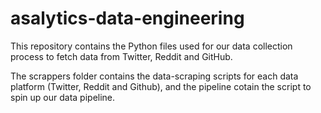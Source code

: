 # asalytics-data-engineering

This repository contains the Python files used for our data collection process to fetch data from Twitter, Reddit and GitHub. 

The scrappers folder contains the data-scraping scripts for each data platform (Twitter, Reddit and Github), and the pipeline cotain the script to spin up our data pipeline.
